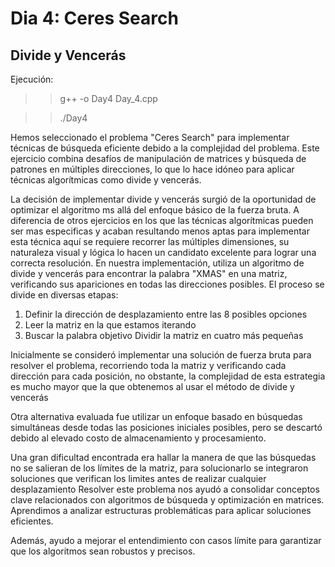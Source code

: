 # Dia 4: Ceres Search  
## Divide y Vencerás  
Ejecución:

>>  g++ -o Day4 Day_4.cpp

>>./Day4
 
Hemos seleccionado el problema "Ceres Search" para implementar técnicas de búsqueda eficiente debido a la complejidad del problema. Este ejercicio combina desafíos de manipulación de matrices y búsqueda de patrones en múltiples direcciones, lo que lo hace idóneo para aplicar técnicas algorítmicas como divide y vencerás.

La decisión de implementar divide y vencerás surgió de la oportunidad de optimizar el algoritmo ms allá del enfoque básico de la fuerza bruta. A diferencia de otros ejercicios en los que las técnicas algorítmicas pueden ser mas especificas y acaban resultando menos aptas para implementar esta técnica aquí se requiere recorrer las múltiples dimensiones, su naturaleza visual y lógica lo hacen un candidato excelente para lograr una correcta resolución.
En nuestra implementación, utiliza un algoritmo de divide y vencerás para encontrar la palabra "XMAS" en una matriz, verificando sus apariciones en todas las direcciones posibles.
El proceso se divide en diversas etapas:

1. Definir la dirección de desplazamiento entre las 8 posibles opciones
2. Leer la matriz en la que estamos iterando
3. Buscar la palabra objetivo Dividir la matriz en cuatro más pequeñas

Inicialmente se consideró implementar una solución de fuerza bruta para resolver el problema, recorriendo toda la matriz y verificando cada dirección para cada posición, no obstante, la complejidad de esta estrategia es mucho mayor que la que obtenemos al usar el método de divide y vencerás

Otra alternativa evaluada fue utilizar un enfoque basado en búsquedas simultáneas desde todas las posiciones iniciales posibles, pero se descartó debido al elevado costo de almacenamiento y procesamiento.

Una gran dificultad encontrada era hallar la manera de que las búsquedas no se salieran de los límites de la matriz, para solucionarlo se integraron soluciones que verifican los limites antes de realizar cualquier desplazamiento
Resolver este problema nos ayudó a consolidar conceptos clave relacionados con algoritmos de búsqueda y optimización en matrices. Aprendimos a analizar estructuras problemáticas para aplicar soluciones eficientes. 

Además, ayudo a mejorar el entendimiento con casos límite para garantizar que los algoritmos sean robustos y precisos.


